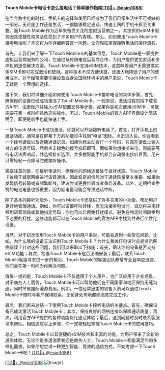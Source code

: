 **Touch Mobile卡电话卡怎么接电话？简单操作指南[[TG💪+ @esim1088](https://t.me/s/esim1088)]**

在当今数字化的时代，手机卡的选择和使用已经成为了我们日常生活中不可或缺的一部分。无论是工作还是生活，一部能够稳定通话、快速上网的手机卡都至关重要。而Touch Mobile作为近年来备受关注的虚拟运营商之一，其提供的eSIM卡服务因其便捷性和灵活性受到了许多用户的青睐。那么，如何使用Touch Mobile卡接听电话呢？本文将为你详细解答这一问题，让你轻松掌握接听电话的操作流程。

首先，让我们来了解一下Touch Mobile卡的基本信息。Touch Mobile是一家提供虚拟运营商服务的公司，它通过与传统电信运营商合作，为用户提供更加灵活和多样化的通信解决方案。Touch Mobile卡支持eSIM技术，这意味着用户无需更换实体SIM卡即可完成激活和使用。这种技术不仅方便快捷，还极大地降低了用户的使用成本。对于经常需要切换设备或身处国际环境中的用户来说，Touch Mobile卡无疑是一个理想的选择。

接下来，我们将详细介绍如何使用Touch Mobile卡接听电话的具体步骤。首先，确保你的设备已经成功激活了Touch Mobile卡。一般来说，激活过程包括下载官方APP、注册账户并输入eSIM配置文件等步骤。如果你是初次使用eSIM卡，可能需要花费一点时间熟悉这些操作。不过，Touch Mobile的官方APP界面设计简洁明了，即便是新手也能快速上手。

一旦Touch Mobile卡成功激活，你就可以开始接听电话了。首先，打开手机上的通话功能，通常是在屏幕下方的功能栏中找到“电话”图标。点击进入后，你会看到一个拨号键盘以及近期通话记录。如果你想主动拨打一个号码，只需在键盘上输入对方的电话号码，然后点击绿色的拨号按钮即可。而如果你想接听来电，则需要等待电话铃声响起，并选择接听选项。大多数智能手机都会自动弹出接听界面，用户只需轻轻一点即可完成接听操作。

需要注意的是，在接听电话时，确保你的网络连接处于良好状态。Touch Mobile卡依赖于蜂窝网络进行语音通话，因此稳定的信号对于通话质量至关重要。如果你发现信号较弱或者频繁断线，建议尝试更换位置或者重启设备。此外，定期检查手机的电池电量也很重要，因为低电量可能会导致通话中断。

除了基本的接听功能外，Touch Mobile卡还提供了许多实用的小功能，帮助用户更好地管理通话。例如，你可以设置呼叫转移，当无法接听电话时，自动将来电转移到语音信箱或其他指定号码；你也可以启用免打扰模式，避免在特定时间段受到不必要的打扰。这些功能都可以在Touch Mobile的官方APP中找到并进行个性化设置。

当然，对于初次使用Touch Mobile卡的用户来说，可能会遇到一些常见问题。比如，为什么我的设备无法识别Touch Mobile卡？为什么我拨打电话时总是提示网络错误？针对这些问题，我们可以采取以下措施：首先，确认你的设备是否支持eSIM功能；其次，检查Touch Mobile卡是否正确安装；最后，联系Touch Mobile客服寻求进一步的帮助。Touch Mobile的客服团队非常专业且响应迅速，他们会在第一时间为你解决问题。

值得一提的是，Touch Mobile卡不仅适用于个人用户，也广泛应用于企业场景。对于商务人士而言，Touch Mobile卡可以帮助他们在不同国家和地区保持无缝沟通，同时节省国际漫游费用。例如，一位经常出差的销售人员可以通过Touch Mobile卡随时与客户保持联系，无论身处何地都能高效完成工作。

最后，我们再来总结一下使用Touch Mobile卡接听电话的关键点。首先，确保设备已成功激活Touch Mobile卡；其次，保持良好的网络连接以保障通话质量；再次，利用官方APP提供的各种功能优化通话体验；最后，遇到问题时及时联系客服寻求帮助。相信通过以上步骤，你一定能轻松掌握Touch Mobile卡的使用技巧。

总之，Touch Mobile卡以其便捷的eSIM技术和丰富的功能，为用户带来了全新的通信体验。无论你是普通消费者还是商务人士，Touch Mobile卡都能满足你的多样化需求。如果你想尝试一种更加智能、高效的通信方式，不妨考虑一下Touch Mobile卡吧！[[TG💪+ @esim1088](https://t.me/s/esim1088)]

[[TG💪+ @esim1088](https://t.me/s/esim1088) ![Image](https://i.postimg.cc/4NQfJmqS/Snipaste-2025-05-13-00-14-12.png)]